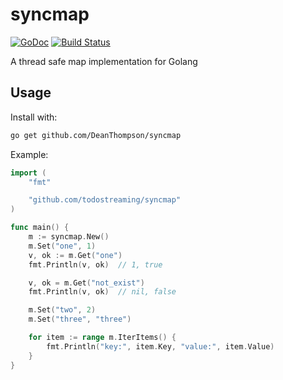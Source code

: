 syncmap
=======

[![GoDoc](https://godoc.org/github.com/DeanThompson/syncmap?status.svg)](https://godoc.org/github.com/DeanThompson/syncmap) [![Build Status](https://travis-ci.org/DeanThompson/syncmap.svg?branch=master)](https://travis-ci.org/DeanThompson/syncmap)

A thread safe map implementation for Golang

## Usage

Install with:

```bash
go get github.com/DeanThompson/syncmap
```

Example:

```go
import (
    "fmt"

    "github.com/todostreaming/syncmap"
)

func main() {
    m := syncmap.New()
    m.Set("one", 1)
    v, ok := m.Get("one")
    fmt.Println(v, ok)  // 1, true

    v, ok = m.Get("not_exist")
    fmt.Println(v, ok)  // nil, false

    m.Set("two", 2)
    m.Set("three", "three")

    for item := range m.IterItems() {
        fmt.Println("key:", item.Key, "value:", item.Value)
    }
}
```
